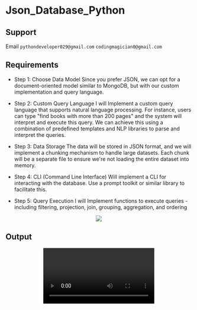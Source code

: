 # Json_Database_Python

## Support

Email ```pythondeveloper029@gmail.com``` ```codingmagician0@gmail.com```



## Requirements

- Step 1: Choose Data Model
Since you prefer JSON, we can opt for a document-oriented model similar to MongoDB, but with our 
custom implementation and query language.

- Step 2: Custom Query Language
I will Implement a custom query language that supports natural language processing. For instance, 
users can type "find books with more than 200 pages" and the system will interpret and execute this 
query. We can achieve this using a combination of predefined templates and NLP libraries to parse 
and interpret the queries.

- Step 3: Data Storage
The data will be stored in JSON format, and we will implement a chunking mechanism to handle large 
datasets. Each chunk will be a separate file to ensure we're not loading the entire dataset into 
memory.

- Step 4: CLI (Command Line Interface)
Will implement a CLI for interacting with the database. Use a prompt toolkit or similar library to 
facilitate this.

- Step 5: Query Execution
I will Implement functions to execute queries - including filtering, projection, join, grouping, 
aggregation, and ordering

<p align="center">
	<img src="https://github.com/HammadRafique29/Json_Database_Python/assets/112252001/8887d1c1-3aa4-4577-ac75-99c8a8fad15f"/>
</p>





## Output

<p align="center">
	<video src="https://github.com/HammadRafique29/Json_Database_Python/assets/112252001/f1447144-091c-4db6-8544-2c8e30b233d7"/>
</p>



